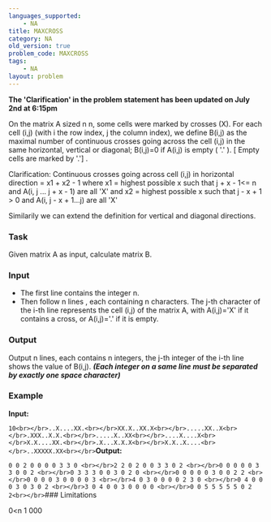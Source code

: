 ```yaml
---
languages_supported:
    - NA
title: MAXCROSS
category: NA
old_version: true
problem_code: MAXCROSS
tags:
    - NA
layout: problem
---
```

**The 'Clarification' in the problem statement has been updated on July 2nd at 6:15pm** 

On the matrix A sized n n, some cells were marked by crosses (X). For each cell (i,j) (with i the row index, j the column index), we define B(i,j) as the maximal number of continuous crosses going across the cell (i,j) in the same horizontal, vertical or diagonal; B(i,j)=0 if A(i,j) is empty ( '.' ). \[ Empty cells are marked by '.'\] .

Clarification:
 Continuous crosses going across cell (i,j) in horizontal direction = x1 + x2 - 1
 where x1 = highest possible x such that
 j + x - 1<= n and A(i, j ... j + x - 1) are all 'X'
 and x2 = highest possible x such that
 j - x + 1 > 0 and A(i, j - x + 1...j) are all 'X'

 Similarily we can extend the definition for vertical and diagonal directions.

### Task

Given matrix A as input, calculate matrix B.

### Input

- The first line contains the integer n.
- Then follow n lines , each containing n characters. The j-th character of the i-th line represents the cell (i,j) of the matrix A, with A(i,j)='X' if it contains a cross, or A(i,j)='.' if it is empty.

### Output

Output n lines, each contains n integers, the j-th integer of the i-th line shows the value of B(i,j).
**_(Each integer on a same line must be separated by exactly one space character)_**

### Example

**Input:**

`10<br></br>..X....XX.<br></br>XX.X..XX.X<br></br>.....XX..X<br></br>.XXX..X.X.<br></br>.....X..XX<br></br>....X....X<br></br>X.X....XX.<br></br>.X...X.X.X<br></br>X.X..X....<br></br>..XXXXX.XX<br></br>`**Output:**

`0 0 2 0 0 0 0 3 3 0 <br></br>2 2 0 2 0 0 3 3 0 2 <br></br>0 0 0 0 0 3 3 0 0 2 <br></br>0 3 3 3 0 0 3 0 2 0 <br></br>0 0 0 0 0 3 0 0 2 2 <br></br>0 0 0 0 3 0 0 0 0 3 <br></br>4 0 3 0 0 0 0 2 3 0 <br></br>0 4 0 0 0 3 0 3 0 2 <br></br>3 0 4 0 0 3 0 0 0 0 <br></br>0 0 5 5 5 5 5 0 2 2<br></br>`### Limitations

0<n 1 000